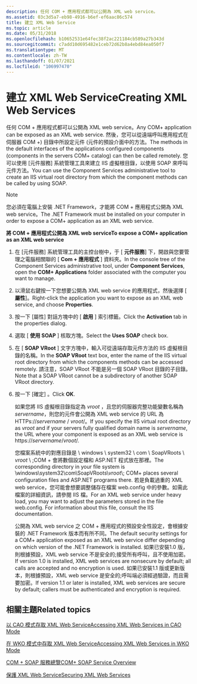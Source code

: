 ```yaml
---
description: 任何 COM + 應用程式都可以公開為 XML web service。
ms.assetid: 03c3d5a7-eb98-4916-b6ef-ef6aac86c574
title: 建立 XML Web Service
ms.topic: article
ms.date: 05/31/2018
ms.openlocfilehash: b10652531e64fec38f2ac221184cb589a27b343d
ms.sourcegitcommit: c7add10d695482e1ceb72d62b8a4ebd84ea050f7
ms.translationtype: MT
ms.contentlocale: zh-TW
ms.lasthandoff: 01/07/2021
ms.locfileid: "106997470"
---
```

# <a name="creating-xml-web-services"></a><span data-ttu-id="ca18b-103">建立 XML Web Service</span><span class="sxs-lookup"><span data-stu-id="ca18b-103">Creating XML Web Services</span></span>

<span data-ttu-id="ca18b-104">任何 COM + 應用程式都可以公開為 XML web service。</span><span class="sxs-lookup"><span data-stu-id="ca18b-104">Any COM+ application can be exposed as an XML web service.</span></span> <span data-ttu-id="ca18b-105">然後，您可以從遠端呼叫應用程式在伺服器 COM +) 目錄中所設定元件 (元件的預設介面中的方法。</span><span class="sxs-lookup"><span data-stu-id="ca18b-105">The methods in the default interfaces of the applications configured components (components in the servers COM+ catalog) can then be called remotely.</span></span> <span data-ttu-id="ca18b-106">您可以使用 [元件服務] 系統管理工具來建立 IIS 虛擬根目錄，以使用 SOAP 來呼叫元件方法。</span><span class="sxs-lookup"><span data-stu-id="ca18b-106">You can use the Component Services administrative tool to create an IIS virtual root directory from which the component methods can be called by using SOAP.</span></span>

> [!Note]  
> <span data-ttu-id="ca18b-107">您必須在電腦上安裝 .NET Framework，才能將 COM + 應用程式公開為 XML web service。</span><span class="sxs-lookup"><span data-stu-id="ca18b-107">The .NET Framework must be installed on your computer in order to expose a COM+ application as an XML web service.</span></span>

 

<span data-ttu-id="ca18b-108">**將 COM + 應用程式公開為 XML web service**</span><span class="sxs-lookup"><span data-stu-id="ca18b-108">**To expose a COM+ application as an XML web service**</span></span>

1.  <span data-ttu-id="ca18b-109">在 [元件服務] 系統管理工具的主控台樹中，于 [ **元件服務**] 下，開啟與您要管理之電腦相關聯的 [ **Com + 應用程式** ] 資料夾。</span><span class="sxs-lookup"><span data-stu-id="ca18b-109">In the console tree of the Component Services administrative tool, under **Component Services**, open the **COM+ Applications** folder associated with the computer you want to manage.</span></span>

2.  <span data-ttu-id="ca18b-110">以滑鼠右鍵按一下您想要公開為 XML web service 的應用程式，然後選擇 [ **屬性**]。</span><span class="sxs-lookup"><span data-stu-id="ca18b-110">Right-click the application you want to expose as an XML web service, and choose **Properties**.</span></span>

3.  <span data-ttu-id="ca18b-111">按一下 [屬性] 對話方塊中的 [ **啟用** ] 索引標籤。</span><span class="sxs-lookup"><span data-stu-id="ca18b-111">Click the **Activation** tab in the properties dialog.</span></span>

4.  <span data-ttu-id="ca18b-112">選取 [ **使用 SOAP** ] 核取方塊。</span><span class="sxs-lookup"><span data-stu-id="ca18b-112">Select the **Uses SOAP** check box.</span></span>

5.  <span data-ttu-id="ca18b-113">在 [ **SOAP VRoot** ] 文字方塊中，輸入可從遠端存取元件方法的 IIS 虛擬根目錄的名稱。</span><span class="sxs-lookup"><span data-stu-id="ca18b-113">In the **SOAP VRoot** text box, enter the name of the IIS virtual root directory from which the components methods can be accessed remotely.</span></span> <span data-ttu-id="ca18b-114">請注意，SOAP VRoot 不能是另一個 SOAP VRoot 目錄的子目錄。</span><span class="sxs-lookup"><span data-stu-id="ca18b-114">Note that a SOAP VRoot cannot be a subdirectory of another SOAP VRoot directory.</span></span>

6.  <span data-ttu-id="ca18b-115">按一下 [確定]  。</span><span class="sxs-lookup"><span data-stu-id="ca18b-115">Click **OK**.</span></span>

    <span data-ttu-id="ca18b-116">如果您將 IIS 虛擬根目錄指定為 *vroot* ，且您的伺服器完整功能變數名稱為 *servername*，則您的元件會公開為 XML web service 的 URL 為 HTTPs://*servername* / *vroot*/。</span><span class="sxs-lookup"><span data-stu-id="ca18b-116">If you specify the IIS virtual root directory as *vroot* and if your servers fully qualified domain name is *servername*, the URL where your component is exposed as an XML web service is https://*servername*/*vroot*/.</span></span>

    <span data-ttu-id="ca18b-117">您檔案系統中的對應目錄是 \\ windows \\ system32 \\ com \\ SoapVRoots \\ *vroot* \\ ;COM + 會將數個設定檔和 ASP.NET 程式放在那裡。</span><span class="sxs-lookup"><span data-stu-id="ca18b-117">The corresponding directory in your file system is \\windows\\system32\\com\\SoapVRoots\\*vroot*\\; COM+ places several configuration files and ASP.NET programs there.</span></span> <span data-ttu-id="ca18b-118">若是負載過重的 XML web service，您可能會想要調整儲存在檔案 web.config 中的參數。如需此檔案的詳細資訊，請參閱 IIS 檔。</span><span class="sxs-lookup"><span data-stu-id="ca18b-118">For an XML web service under heavy load, you may want to adjust the parameters stored in the file web.config. For information about this file, consult the IIS documentation.</span></span>

    <span data-ttu-id="ca18b-119">公開為 XML web service 之 COM + 應用程式的預設安全性設定，會根據安裝的 .NET Framework 版本而有所不同。</span><span class="sxs-lookup"><span data-stu-id="ca18b-119">The default security settings for a COM+ application exposed as an XML web service differ depending on which version of the .NET Framework is installed.</span></span> <span data-ttu-id="ca18b-120">如果已安裝1.0 版，則根據預設，XML web service 不是安全的;接受所有呼叫，且不使用加密。</span><span class="sxs-lookup"><span data-stu-id="ca18b-120">If version 1.0 is installed, XML web services are nonsecure by default; all calls are accepted and no encryption is used.</span></span> <span data-ttu-id="ca18b-121">如果已安裝1.1 版或更新版本，則根據預設，XML web service 是安全的;呼叫端必須經過驗證，而且需要加密。</span><span class="sxs-lookup"><span data-stu-id="ca18b-121">If version 1.1 or later is installed, XML web services are secure by default; callers must be authenticated and encryption is required.</span></span>

## <a name="related-topics"></a><span data-ttu-id="ca18b-122">相關主題</span><span class="sxs-lookup"><span data-stu-id="ca18b-122">Related topics</span></span>

<dl> <dt>

[<span data-ttu-id="ca18b-123">以 CAO 模式存取 XML Web Service</span><span class="sxs-lookup"><span data-stu-id="ca18b-123">Accessing XML Web Services in CAO Mode</span></span>](accessing-xml-web-services-in-cao-mode.md)
</dt> <dt>

[<span data-ttu-id="ca18b-124">在 WKO 模式中存取 XML Web Service</span><span class="sxs-lookup"><span data-stu-id="ca18b-124">Accessing XML Web Services in WKO Mode</span></span>](accessing-xml-web-services-in-wko-mode.md)
</dt> <dt>

[<span data-ttu-id="ca18b-125">COM + SOAP 服務總覽</span><span class="sxs-lookup"><span data-stu-id="ca18b-125">COM+ SOAP Service Overview</span></span>](com--soap-service-overview.md)
</dt> <dt>

[<span data-ttu-id="ca18b-126">保護 XML Web Service</span><span class="sxs-lookup"><span data-stu-id="ca18b-126">Securing XML Web Services</span></span>](securing-xml-web-services.md)
</dt> </dl>

 

 



